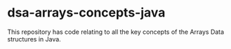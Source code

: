 # dsa-arrays-concepts-java
This repository has code relating to all the key concepts of the Arrays Data structures in Java.
